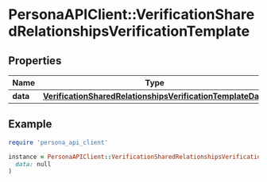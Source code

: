 # PersonaAPIClient::VerificationSharedRelationshipsVerificationTemplate

## Properties

| Name | Type | Description | Notes |
| ---- | ---- | ----------- | ----- |
| **data** | [**VerificationSharedRelationshipsVerificationTemplateData**](VerificationSharedRelationshipsVerificationTemplateData.md) |  | [optional] |

## Example

```ruby
require 'persona_api_client'

instance = PersonaAPIClient::VerificationSharedRelationshipsVerificationTemplate.new(
  data: null
)
```


